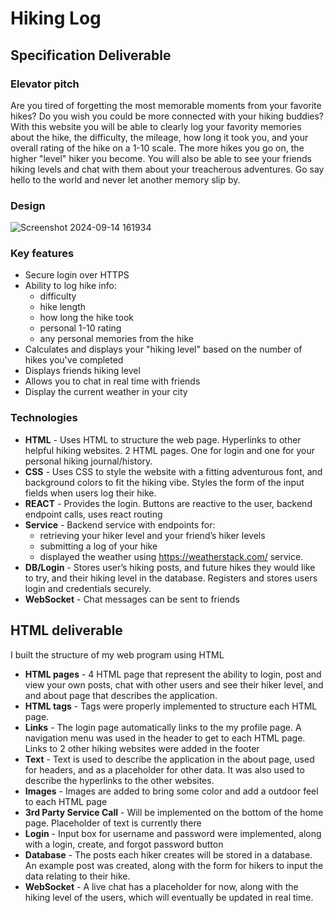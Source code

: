 # Hiking Log

## Specification Deliverable

### Elevator pitch

Are you tired of forgetting the most memorable moments from your favorite hikes? Do you wish you could be more connected with your hiking buddies? With this website you will be able to clearly log your favority memories about the hike, the difficulty, the mileage, how long it took you, and your overall rating of the hike on a 1-10 scale. The more hikes you go on, the higher "level" hiker you become. You will also be able to see your friends hiking levels and chat with them about your treacherous adventures. Go say hello to the world and never let another memory slip by.

### Design

![Screenshot 2024-09-14 161934](https://github.com/user-attachments/assets/3a41ff70-0360-406d-b88b-abe366966aae)


### Key features

- Secure login over HTTPS
- Ability to log hike info:
  - difficulty
  - hike length
  - how long the hike took
  - personal 1-10 rating
  - any personal memories from the hike
- Calculates and displays your "hiking level" based on the number of hikes you've completed
- Displays friends hiking level
- Allows you to chat in real time with friends
- Display the current weather in your city

### Technologies
- **HTML** - Uses HTML to structure the web page. Hyperlinks to other helpful hiking websites. 2 HTML pages. One for login and one for your personal hiking journal/history.
- **CSS** - Uses CSS to style the website with a fitting adventurous font, and background colors to fit the hiking vibe. Styles the form of the input fields when users log their hike.
- **REACT** - Provides the login. Buttons are reactive to the user, backend endpoint calls, uses react routing
- **Service** - Backend service with endpoints for:
  - retrieving your hiker level and your friend’s hiker levels
  - submitting a log of your hike
  - displayed the weather using https://weatherstack.com/ service.
- **DB/Login** - Stores user’s hiking posts, and future hikes they would like to try, and their hiking level in the database. Registers and stores users login and credentials securely.
- **WebSocket** - Chat messages can be sent to friends

## HTML deliverable
I built the structure of my web program using HTML

- **HTML pages** - 4 HTML page that represent the ability to login, post and view your own posts, chat with other users and see their hiker level, and and about page that describes the application.
- **HTML tags** - Tags were properly implemented to structure each HTML page.
- **Links** - The login page automatically links to the my profile page. A navigation menu was used in the header to get to each HTML page. Links to 2 other hiking websites were added in the footer
- **Text** - Text is used to describe the application in the about page, used for headers, and as a placeholder for other data. It was also used to describe the hyperlinks to the other websites.
- **Images** - Images are added to bring some color and add a outdoor feel to each HTML page
- **3rd Party Service Call** - Will be implemented on the bottom of the home page. Placeholder of text is currently there
- **Login** - Input box for username and password were implemented, along with a login, create, and forgot password button
- **Database** - The posts each hiker creates will be stored in a database. An example post was created, along with the form for hikers to input the data relating to their hike.
- **WebSocket** - A live chat has a placeholder for now, along with the hiking level of the users, which will eventually be updated in real time.